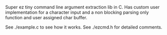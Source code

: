 Super ez tiny command line argument extraction lib in C.
Has custom user implementation for a character input and a non blocking parsing only function
and user assigned char buffer.

See ./example.c to see how it works.
See ./ezcmd.h for detailed comments.
